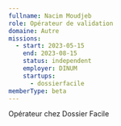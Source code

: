 ```yaml
---
fullname: Nacim Moudjeb
role: Opérateur de validation
domaine: Autre
missions:
  - start: 2023-05-15
    end: 2023-08-15
    status: independent
    employer: DINUM
    startups:
      - dossierfacile
memberType: beta
---
```

Opérateur chez Dossier Facile
